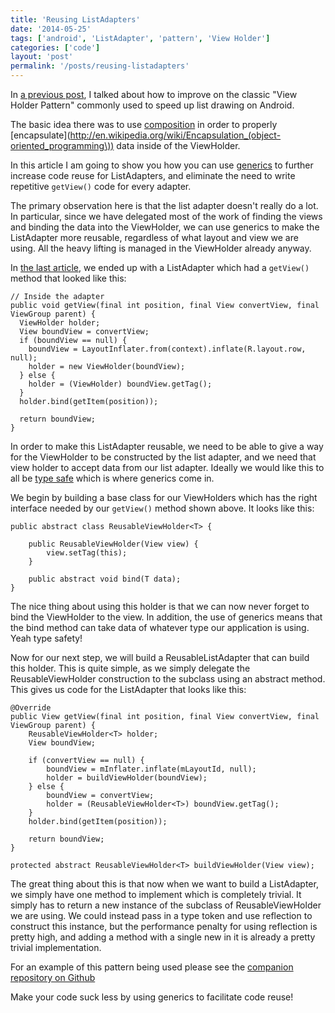 ```yaml
---
title: 'Reusing ListAdapters'
date: '2014-05-25'
tags: ['android', 'ListAdapter', 'pattern', 'View Holder']
categories: ['code']
layout: 'post'
permalink: '/posts/reusing-listadapters'
---
```


In [a previous
post](http://nick.codes/posts/view-holder-pattern-improved/), I talked
about how to improve on the classic "View Holder Pattern" commonly
used to speed up list drawing on Android.

The basic idea there was to use
[composition](http://en.wikipedia.org/wiki/Object_composition) in
order to properly
[encapsulate](http://en.wikipedia.org/wiki/Encapsulation_(object-oriented_programming\))
data inside of the ViewHolder.

In this article I am going to show you how you can use
[generics](http://en.wikipedia.org/wiki/Generics_in_Java) to further
increase code reuse for ListAdapters, and eliminate the need to write
repetitive `getView()` code for every adapter.

The primary observation here is that the list adapter doesn't really
do a lot.  In particular, since we have delegated most of the work of
finding the views and binding the data into the ViewHolder, we can use
generics to make the ListAdapter more reusable, regardless of what
layout and view we are using. All the heavy lifting is managed in the
ViewHolder already anyway.

In [the last
article](http://nick.codes/posts/view-holder-pattern-improved/), we
ended up with a ListAdapter which had a `getView()` method that looked
like this:

~~~
// Inside the adapter
public void getView(final int position, final View convertView, final ViewGroup parent) {
  ViewHolder holder;
  View boundView = convertView;
  if (boundView == null) {
    boundView = LayoutInflater.from(context).inflate(R.layout.row, null);
    holder = new ViewHolder(boundView);
  } else {
    holder = (ViewHolder) boundView.getTag();
  }
  holder.bind(getItem(position));

  return boundView;
}
~~~

In order to make this ListAdapter reusable, we need to be able to give
a way for the ViewHolder to be constructed by the list adapter, and we
need that view holder to accept data from our list adapter. Ideally we
would like this to all be [type
safe](http://en.wikipedia.org/wiki/Type_safe) which is where generics
come in.

We begin by building a base class for our ViewHolders which has the
right interface needed by our `getView()` method shown above. It looks
like this:

~~~
public abstract class ReusableViewHolder<T> {

	public ReusableViewHolder(View view) {
		view.setTag(this);
	}

	public abstract void bind(T data);
}
~~~

The nice thing about using this holder is that we can now never forget
to bind the ViewHolder to the view. In addition, the use of generics
means that the bind method can take data of whatever type our
application is using. Yeah type safety!

Now for our next step, we will build a ReusableListAdapter that can
build this holder. This is quite simple, as we simply delegate the
ReusableViewHolder<T> construction to the subclass using an abstract
method. This gives us code for the ListAdapter that looks like this:

~~~
@Override
public View getView(final int position, final View convertView, final ViewGroup parent) {
	ReusableViewHolder<T> holder;
	View boundView;

	if (convertView == null) {
		boundView = mInflater.inflate(mLayoutId, null);
		holder = buildViewHolder(boundView);
	} else {
		boundView = convertView;
		holder = (ReusableViewHolder<T>) boundView.getTag();
	}
	holder.bind(getItem(position));

	return boundView;
}

protected abstract ReusableViewHolder<T> buildViewHolder(View view);
~~~

The great thing about this is that now when we want to build a
ListAdapter, we simply have one method to implement which is completely
trivial. It simply has to return a new instance of the subclass of
ReusableViewHolder we are using. We could instead pass in a type token
and use reflection to construct this instance, but the performance
penalty for using reflection is pretty high, and adding a method with
a single new in it is already a pretty trivial implementation.

For an example of this pattern being used please see the [companion
repository on
Github](http://github.com/nickpalmer/ReusableListAdapter.git)

Make your code suck less by using generics to facilitate code reuse!
